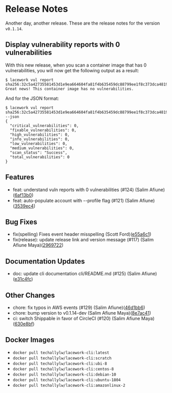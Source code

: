 # Release Notes
Another day, another release. These are the release notes for the version `v0.1.14`.

## Display vulnerability reports with 0 vulnerabilities
With this new release, when you scan a container image that has 0 vulnerabilities, you
will now get the following output as a result:
```
$ lacework vul report sha256:32c5a42735581453d1e9ea664604fa81f4b635459dc88799ee1f8c373dca4819
Great news! This container image has no vulnerabilities.
```

And for the JSON format:
```
$ lacework vul report sha256:32c5a42735581453d1e9ea664604fa81f4b635459dc88799ee1f8c373dca4819 --json
{
  "critical_vulnerabilities": 0,
  "fixable_vulnerabilities": 0,
  "high_vulnerabilities": 0,
  "info_vulnerabilities": 0,
  "low_vulnerabilities": 0,
  "medium_vulnerabilities": 0,
  "scan_status": "Success",
  "total_vulnerabilities": 0
}
```

## Features
* feat: understand vuln reports with 0 vulnerabilities (#124) (Salim Afiune)([6af13b0](https://github.com/lacework/go-sdk/commit/6af13b06ac04ff8b2efb156248a70fbb50908dde))
* feat: auto-populate account with --profile flag (#121) (Salim Afiune)([3539ec4](https://github.com/lacework/go-sdk/commit/3539ec409285a7d3f0335e6bfc2676f03c5fbb4c))
## Bug Fixes
* fix(spelling) Fixes event header misspelling (Scott Ford)([e55a6c1](https://github.com/lacework/go-sdk/commit/e55a6c16f93059d93c8ce0985a16d5bf4a7ad020))
* fix(release): update release link and version message (#117) (Salim Afiune Maya)([2969722](https://github.com/lacework/go-sdk/commit/2969722f94745fe348cc9c58d1c08ae22b81cf23))
## Documentation Updates
* doc: update cli documentation cli/README.md (#125) (Salim Afiune)([e31c4fc](https://github.com/lacework/go-sdk/commit/e31c4fc7bacaa22afa734fb35885b1eff056b98d))
## Other Changes
* chore: fix typos in AWS events (#129) (Salim Afiune)([46d1bb6](https://github.com/lacework/go-sdk/commit/46d1bb69203344b784976f1fb00537a65374ab69))
* chore: bump version to v0.1.14-dev (Salim Afiune Maya)([8e7ac41](https://github.com/lacework/go-sdk/commit/8e7ac41badd51ffc1287088ca525419d6bfb5ba2))
* ci: switch Shippable in favor of CircleCI (#120) (Salim Afiune Maya)([630e8bf](https://github.com/lacework/go-sdk/commit/630e8bf308d5c944ccccd8311a566d859891a927))

## Docker Images
* `docker pull techallylw/lacework-cli:latest`
* `docker pull techallylw/lacework-cli:scratch`
* `docker pull techallylw/lacework-cli:ubi-8`
* `docker pull techallylw/lacework-cli:centos-8`
* `docker pull techallylw/lacework-cli:debian-10`
* `docker pull techallylw/lacework-cli:ubuntu-1804`
* `docker pull techallylw/lacework-cli:amazonlinux-2`
